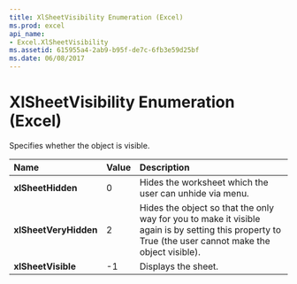 ```yaml
---
title: XlSheetVisibility Enumeration (Excel)
ms.prod: excel
api_name:
- Excel.XlSheetVisibility
ms.assetid: 615955a4-2ab9-b95f-de7c-6fb3e59d25bf
ms.date: 06/08/2017
---
```



# XlSheetVisibility Enumeration (Excel)

Specifies whether the object is visible.



|**Name**|**Value**|**Description**|
|:-----|:-----|:-----|
| **xlSheetHidden**|0|Hides the worksheet which the user can unhide via menu.|
| **xlSheetVeryHidden**|2|Hides the object so that the only way for you to make it visible again is by setting this property to True (the user cannot make the object visible).|
| **xlSheetVisible**|-1|Displays the sheet.|


